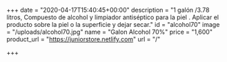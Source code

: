 +++
date = "2020-04-17T15:40:45+00:00"
description = "1 galón /3.78 litros, Compuesto de alcohol y limpiador antiséptico para la piel . Aplicar el producto sobre la piel o la superficie y dejar secar."
id = "alcohol70"
image = "/uploads/alcohol70.jpg"
name = "Galon Alcohol 70%"
price = "1,600"
product_url = "https://juniorstore.netlify.com"
url = "/"

+++
  